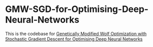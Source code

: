 # GMW-SGD-for-Optimising-Deep-Neural-Networks

This is the codebase for [Genetically Modified Wolf Optimization with Stochastic Gradient Descent for Optimising Deep Neural Networks
](https://arxiv.org/abs/2301.08950)
